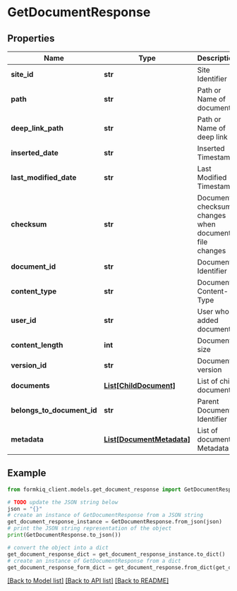 # GetDocumentResponse


## Properties

Name | Type | Description | Notes
------------ | ------------- | ------------- | -------------
**site_id** | **str** | Site Identifier | [optional] 
**path** | **str** | Path or Name of document | [optional] 
**deep_link_path** | **str** | Path or Name of deep link | [optional] 
**inserted_date** | **str** | Inserted Timestamp | [optional] 
**last_modified_date** | **str** | Last Modified Timestamp | [optional] 
**checksum** | **str** | Document checksum, changes when document file changes | [optional] 
**document_id** | **str** | Document Identifier | 
**content_type** | **str** | Document Content-Type | [optional] 
**user_id** | **str** | User who added document | [optional] 
**content_length** | **int** | Document size | [optional] 
**version_id** | **str** | Document version | [optional] 
**documents** | [**List[ChildDocument]**](ChildDocument.md) | List of child documents | [optional] 
**belongs_to_document_id** | **str** | Parent Document Identifier | [optional] 
**metadata** | [**List[DocumentMetadata]**](DocumentMetadata.md) | List of document Metadata | [optional] 

## Example

```python
from formkiq_client.models.get_document_response import GetDocumentResponse

# TODO update the JSON string below
json = "{}"
# create an instance of GetDocumentResponse from a JSON string
get_document_response_instance = GetDocumentResponse.from_json(json)
# print the JSON string representation of the object
print(GetDocumentResponse.to_json())

# convert the object into a dict
get_document_response_dict = get_document_response_instance.to_dict()
# create an instance of GetDocumentResponse from a dict
get_document_response_form_dict = get_document_response.from_dict(get_document_response_dict)
```
[[Back to Model list]](../README.md#documentation-for-models) [[Back to API list]](../README.md#documentation-for-api-endpoints) [[Back to README]](../README.md)


